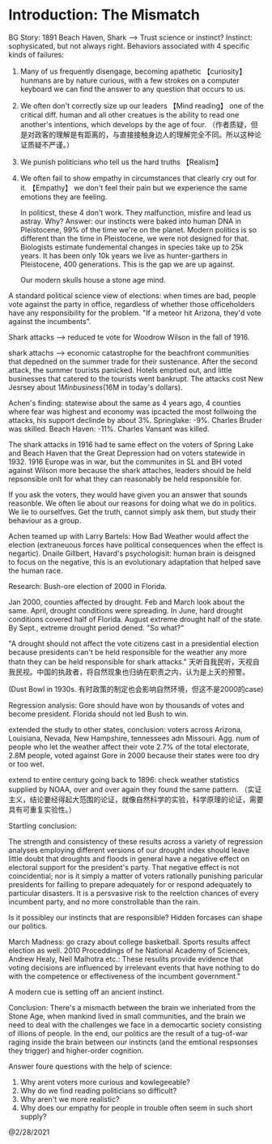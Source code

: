 # Introduction: The Mismatch

BG Story: 1891 Beach Haven, Shark --> Trust science or instinct?
Instinct: sophysicated, but not always right.
Behaviors associated with 4 specific kinds of failures:
1) Many of us frequently disengage, becoming apathetic 【curiosity】
   hunmans are by nature curious, with a few strokes on a computer keyboard we can find the answer to any question that occurs to us.
3) We often don't correctly size up our leaders 【Mind reading】
   one of the critical diff. human and all other creatues is the ability to read one another's intentions, which develops by the age of four. （作者质疑，但是对政客的理解是有距离的，与直接接触身边人的理解完全不同。所以这种论证质疑不严谨。）
5) We punish politicians who tell us the hard truths 【Realism】
6) We often fail to show empathy in circumstances that clearly cry out for it. 【Empathy】
   we don't feel their pain but we experience the same emotions they are feeling. 
   
   In politicst, these 4 don't work. They malfunction, misfire and lead us astray.
   Why?
   Answer: our instincts were baked into human DNA in Pleistocene, 99% of the time we're on the planet. Modern politics is so different than the time in Pleistocene, we were not designed for that. Biologists estimate fundemental changes in species take up to 25k years. It has been only 10k years we live as hunter-garthers in Pleistocene, 400 generations. This is the gap we are up against. 
   
   Our modern skulls house a stone age mind.
   
   
A standard political science view of elections: when times are bad, people vote against the party in office, regardless of whether those officeholders have any responsibility for the problem. "If a meteor hit Arizona, they'd vote against the incumbents".

Shark attacks --> reduced te vote for Woodrow Wilson in the fall of 1916.

shark attachs --> economic catastrophe for the beachfront communities that depedned on the summer trade for their sustenance. After the second attack, the summer tourists panicked. Hotels emptied out, and little businesses that catered to the tourists went bankrupt. The attacks cost New Jesrsey about $1M in business ($16M in today's dollars).

Achen's finding: statewise about the same as 4 years ago, 4 counties where fear was highest and economy was ipcacted the most follwoing the attacks, his support declinde  by about 3%. 
Springlake: -9%. Charles Bruder was skilled.
Beach Haven: -11%. Charles Vansant was killed. 

The shark attacks in 1916 had te same effect on the voters of Spring Lake and Beach Haven that the Great Depression had on voters statewide in 1932.
1916 Europe was in war, but the communites in SL and BH voted against Wilson more because the shark attaches, leaders should be held repsonsible onlt for what they can reasonably be held responsible for. 

If you ask the voters, they would have given you an answer that sounds reasonble. We often lie about our reasons for doing what we do in politics. We lie to ourselfves.
Get the truth, cannot simply ask them, but study their behaviour as a group.

Achen teamed up with Larry Bartels: How Bad Weather would affect the election (extraneuous forces have political consequences when the effect is negartic). Dnaile Gillbert, Havard's psychologisit: human brain is deisgned to focus on the negative, this is an evolutionary adaptation that helped save the human race.

Research: Bush-ore election of 2000 in Florida. 

Jan 2000, counties affected by drought. Feb and March look about the same. April, drought conditions were spreading. In June, hard drought conditions covered half of Florida. August extreme drought half of the state. By Sept., extreme drought period dened. "So what?"

"A drought should not affect the vote citizens cast in a presidential election because presidents can't be held responsible for the weather any more thatn they can be held responsible for shark attacks."
天听自我民听，天视自我民视。中国的执政者，将自然现象也归纳在职责之内，认为是上天的预警。

(Dust Bowl in 1930s. 有时政策的制定也会影响自然环境，但这不是2000的case)

Regression analysis: Gore should have won by thousands of votes and become president. Florida should not led Bush to win. 

extended the study to other states, conclusion:
voters across Arizona, Louisiana, Nevada, New Hampshire, tennessees adn Missouri. Agg. num of people who let the weather affect their vote 2.7% of the total electorate, 2.8M people, voted against Gore in 2000 because their states were too dry or too wet.


extend to entire century going back to 1896: check weather statistics supplied by NOAA, over and over again they found the same pattern. （实证主义，结论要经得起大范围的论证，就像自然科学的实验，科学原理的论证，需要具有可重复实验性。）

Startling conclusion:

The strength and consistency of these results across a variety of regression analyses employing different versions of our drought index should leave little doubt that droughts and floods in general have a negative effect on electoral support for the president's party. That negative effect is not coincidential; nor is it simply a matter of voters rationally punishing paricular presidents for failling to prepare adequately for or respond adequately to particular disasters. It is a persvasive risk to the reelction chances of every incumbent party, and no more constrollable than the rain.

Is it possibley our instincts that are responsible? Hidden forcases can shape our politics.


March Madness: go crazy about college basketball. Sports results affect election as well. 2010 Proceddings of he National Academy of Sciences, Andrew Healy, Neil Malhotra etc.:
These resulits provide evidence that voting decisions are influenced by irrelevant events that have nothing to do with the competence or effectiveness of the incumbent government."

A modern cue is setting off an ancient instinct. 

Conclusion: There's a mismacth between the brain we inheriated from the Stone Age, when mankind lived in small communities, and the brain we need to deal with the challenges we face in a democartic society consisting of illions of people. 
In the end, our politics are the result of a tug-of-war raging inside the brain between our instincts (and the emtional respsonses they trigger) and higher-order cognition. 


Answer foure questions with the help of science:
1) Why arent voters more curious and kowlegeeable?
2) Why do we find reading politicians so difficult?
3) Why aren't we more realistic?
4) Why does our empathy for people in trouble often seem in such short supply?


@2/28/2021
